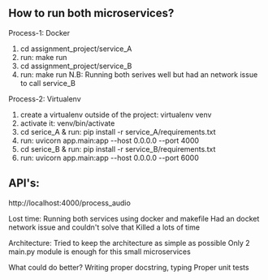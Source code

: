 ## How to run both microservices?

Process-1: Docker
1) cd assignment_project/service_A
2) run: make run
3) cd assignment_project/service_B
4) run: make run
N.B: Running both serives well but had an network issue to call service_B


Process-2: Virtualenv
1) create a virtualenv outside of the project: virtualenv venv
2) activate it: venv/bin/activate
3) cd serice_A & run: pip install -r service_A/requirements.txt
4) run: uvicorn app.main:app --host 0.0.0.0 --port 4000
4) cd serice_B & run: pip install -r service_B/requirements.txt
5) run: uvicorn app.main:app --host 0.0.0.0 --port 6000


## API's:
http://localhost:4000/process_audio


Lost time:
Running both services using docker and makefile
Had an docket network issue and couldn't solve that
Killed a lots of time


Architecture:
Tried to keep the architecture as simple as possible
Only 2 main.py module is enough for this small microservices

What could do better?
Writing proper docstring, typing
Proper unit tests
